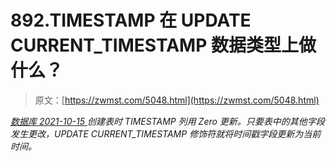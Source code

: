 <!--yml
category: 未分类
date: 0001-01-01 00:00:00
-->

# 892.TIMESTAMP 在 UPDATE CURRENT_TIMESTAMP 数据类型上做什么？

> 原文：[https://zwmst.com/5048.html](https://zwmst.com/5048.html)

   [ *数据库* ](https://zwmst.com/%e6%95%b0%e6%8d%ae%e5%ba%93)*[ <time datetime="2021-10-16T02:03:18+08:00"> 2021-10-15 </time> ](https://zwmst.com/5048.html)  创建表时 TIMESTAMP 列用 Zero 更新。只要表中的其他字段发生更改，UPDATE CURRENT_TIMESTAMP 修饰符就将时间戳字段更新为当前时间。*